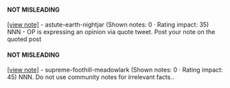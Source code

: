 #### NOT MISLEADING

[[view note]](https://x.com/i/birdwatch/n/1883941049841734002) - astute-earth-nightjar (Shown notes: 0 · Rating impact: 35)
NNN - OP is expressing an opinion via quote tweet. Post your note on the quoted post

#### NOT MISLEADING

[[view note]](https://x.com/i/birdwatch/n/1883746463597166607) - supreme-foothill-meadowlark (Shown notes: 0 · Rating impact: 45)
NNN. Do not use community notes for irrelevant facts..

